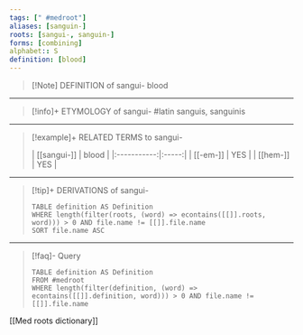 ```yaml
---
tags: [" #medroot"]
aliases: [sanguin-]
roots: [sangui-, sanguin-]
forms: [combining]
alphabet:: S
definition: [blood]
---
```

>[!Note] DEFINITION of sangui-
>blood
_____
>[!info]+ ETYMOLOGY of sangui-
>#latin sanguis, sanguinis
_____
>[!example]+ RELATED TERMS to sangui-
>
>| [[sangui-]] | blood |
|:-----------:|:-----:|
|  [[-em-]]   |  YES  |
|  [[hem-]]   | YES      |
_____
>[!tip]+ DERIVATIONS of sangui-
>```dataview
>TABLE definition AS Definition 
>WHERE length(filter(roots, (word) => econtains([[]].roots, word))) > 0 AND file.name != [[]].file.name
>SORT file.name ASC
>```
___
>[!faq]- Query
>```dataview
>TABLE definition AS Definition
>FROM #medroot
>WHERE length(filter(definition, (word) => econtains([[]].definition, word))) > 0 AND file.name != [[]].file.name
>```

[[Med roots dictionary]]